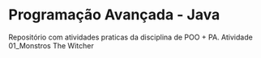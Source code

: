 # Programação Avançada - Java
Repositório com atividades praticas da disciplina de POO + PA.
Atividade 01_Monstros The Witcher

